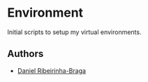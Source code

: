# Environment

Initial scripts to setup my virtual environments.

## Authors

- [Daniel Ribeirinha-Braga](https://github.com/DBragz)
